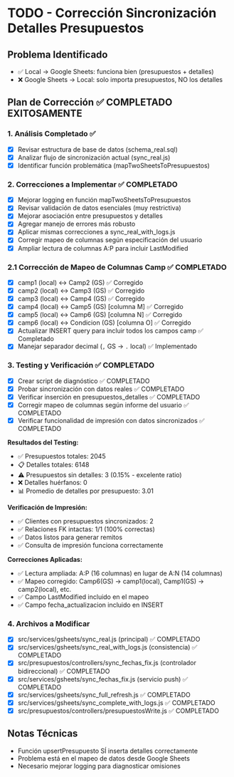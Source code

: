 # TODO - Corrección Sincronización Detalles Presupuestos

## Problema Identificado
- ✅ Local → Google Sheets: funciona bien (presupuestos + detalles)
- ❌ Google Sheets → Local: solo importa presupuestos, NO los detalles

## Plan de Corrección ✅ COMPLETADO EXITOSAMENTE

### 1. Análisis Completado ✅
- [x] Revisar estructura de base de datos (schema_real.sql)
- [x] Analizar flujo de sincronización actual (sync_real.js)
- [x] Identificar función problemática (mapTwoSheetsToPresupuestos)

### 2. Correcciones a Implementar ✅ COMPLETADO
- [x] Mejorar logging en función mapTwoSheetsToPresupuestos
- [x] Revisar validación de datos esenciales (muy restrictiva)
- [x] Mejorar asociación entre presupuestos y detalles
- [x] Agregar manejo de errores más robusto
- [x] Aplicar mismas correcciones a sync_real_with_logs.js
- [x] Corregir mapeo de columnas según especificación del usuario
- [x] Ampliar lectura de columnas A:P para incluir LastModified

### 2.1 Corrección de Mapeo de Columnas Camp ✅ COMPLETADO
- [x] camp1 (local) ↔ Camp2 (GS) ✅ Corregido
- [x] camp2 (local) ↔ Camp3 (GS) ✅ Corregido
- [x] camp3 (local) ↔ Camp4 (GS) ✅ Corregido
- [x] camp4 (local) ↔ Camp5 (GS) [columna M] ✅ Corregido
- [x] camp5 (local) ↔ Camp6 (GS) [columna N] ✅ Corregido
- [x] camp6 (local) ↔ Condicion (GS) [columna O] ✅ Corregido
- [x] Actualizar INSERT query para incluir todos los campos camp ✅ Completado
- [x] Manejar separador decimal (`,` GS → `.` local) ✅ Implementado

### 3. Testing y Verificación ✅ COMPLETADO
- [x] Crear script de diagnóstico ✅ COMPLETADO
- [x] Probar sincronización con datos reales ✅ COMPLETADO
- [x] Verificar inserción en presupuestos_detalles ✅ COMPLETADO
- [x] Corregir mapeo de columnas según informe del usuario ✅ COMPLETADO
- [x] Verificar funcionalidad de impresión con datos sincronizados ✅ COMPLETADO

**Resultados del Testing:**
- ✅ Presupuestos totales: 2045
- 📋 Detalles totales: 6148
- ⚠️ Presupuestos sin detalles: 3 (0.15% - excelente ratio)
- ❌ Detalles huérfanos: 0
- 📊 Promedio de detalles por presupuesto: 3.01

**Verificación de Impresión:**
- ✅ Clientes con presupuestos sincronizados: 2
- ✅ Relaciones FK intactas: 1/1 (100% correctas)
- ✅ Datos listos para generar remitos
- ✅ Consulta de impresión funciona correctamente

**Correcciones Aplicadas:**
- ✅ Lectura ampliada: A:P (16 columnas) en lugar de A:N (14 columnas)
- ✅ Mapeo corregido: Camp6(GS) → camp1(local), Camp1(GS) → camp2(local), etc.
- ✅ Campo LastModified incluido en el mapeo
- ✅ Campo fecha_actualizacion incluido en INSERT

### 4. Archivos a Modificar
- [x] src/services/gsheets/sync_real.js (principal) ✅ COMPLETADO
- [x] src/services/gsheets/sync_real_with_logs.js (consistencia) ✅ COMPLETADO
- [x] src/presupuestos/controllers/sync_fechas_fix.js (controlador bidireccional) ✅ COMPLETADO
- [x] src/services/gsheets/sync_fechas_fix.js (servicio push) ✅ COMPLETADO
- [x] src/services/gsheets/sync_full_refresh.js ✅ COMPLETADO
- [x] src/services/gsheets/sync_complete_with_logs.js ✅ COMPLETADO
- [x] src/presupuestos/controllers/presupuestosWrite.js ✅ COMPLETADO

## Notas Técnicas
- Función upsertPresupuesto SÍ inserta detalles correctamente
- Problema está en el mapeo de datos desde Google Sheets
- Necesario mejorar logging para diagnosticar omisiones
